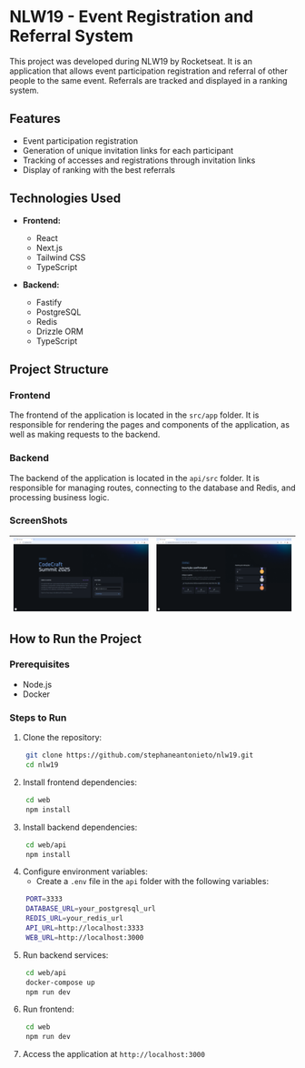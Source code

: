 # NLW19 - Event Registration and Referral System

This project was developed during NLW19 by Rocketseat. It is an application that allows event participation registration and referral of other people to the same event. Referrals are tracked and displayed in a ranking system.

## Features

- Event participation registration
- Generation of unique invitation links for each participant
- Tracking of accesses and registrations through invitation links
- Display of ranking with the best referrals

## Technologies Used

- **Frontend:**
  - React
  - Next.js
  - Tailwind CSS
  - TypeScript

- **Backend:**
  - Fastify
  - PostgreSQL
  - Redis
  - Drizzle ORM
  - TypeScript

## Project Structure

### Frontend

The frontend of the application is located in the `src/app` folder. It is responsible for rendering the pages and components of the application, as well as making requests to the backend.

### Backend

The backend of the application is located in the `api/src` folder. It is responsible for managing routes, connecting to the database and Redis, and processing business logic.

### ScreenShots

| ![Imagem 1](/screenshot/RegisterScreen.svg) | ![Imagem 2](/screenshot/RankingScreen.svg) |
|--------------------------|--------------------------|

## How to Run the Project

### Prerequisites

- Node.js
- Docker

### Steps to Run

1. Clone the repository:
```sh
    git clone https://github.com/stephaneantonieto/nlw19.git
    cd nlw19
```
2. Install frontend dependencies:
```sh
    cd web
    npm install
```
3. Install backend dependencies:
```sh
    cd web/api
    npm install
```
4. Configure environment variables:
   - Create a `.env` file in the `api` folder with the following variables:
```sh
    PORT=3333
    DATABASE_URL=your_postgresql_url
    REDIS_URL=your_redis_url
    API_URL=http://localhost:3333
    WEB_URL=http://localhost:3000
```
5. Run backend services:
```sh
    cd web/api
    docker-compose up
    npm run dev
```
6. Run frontend:
```sh
    cd web
    npm run dev
```
7. Access the application at `http://localhost:3000`
